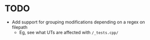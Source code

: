 # TODO

* Add support for grouping modifications depending on a regex on filepath
  * Eg, see what UTs are affected with `/_tests.cpp/`
